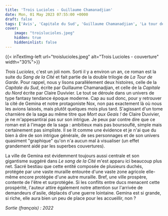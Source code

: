```yaml
---
title: 'Trois Lucioles - Guillaume Chamanadjian'
date: Mon, 01 May 2023 07:55:00 +0000
draft: false
tags: ['Avis', 'Capitale du Sud', 'Guillaume Chamanadjian', 'La tour de garde', 'Roman', 'SFFF', 'Aux Forges de Vulcain']
cover: 
    image: "troislucioles.jpeg"
    hidden: true
    hiddeninlist: false
---
```


{{< inTextImg-left url="troislucioles.jpeg" alt="Trois Lucioles - couverture" width="30%">}}

_Trois Lucioles_, c'est un joli nom. Sorti il y a environ un an, ce roman est la suite du _Sang de la Cité_ et fait partie de la double trilogie de _La Tour de Garde_. Pour rappel, nous y lisons parallèlement deux histoires, celle de la _Capitale du Sud_, écrite par Guillaume Chamanadjian, et celle de la _Capitale du Nord_ écrite par Claire Duvivier. Le tout se déroule dans un univers de type fantasy tendance époque moderne. Cap au sud donc, pour y retrouver la cité de Gemina et notre protagoniste Nox, non pas exactement là où nous les avions laissés, mais plutôt quelques mois plus tard. S'agissant d'un tome charnière de la saga au même titre que _Mort aux Geais !_ de Claire Duvivier, je ne m'appesantirai pas sur son intrigue. Je peux par contre dire que ce roman est à l'image de la saga : ambitieux mais pas boursouflé, simple mais certainement pas simpliste. Il se lit comme une évidence et je n'ai que du bien à dire de son intrigue générale, de ses personnages et de son univers quasiment "graphique" qu'on n'a aucun mal à visualiser (un effet grandement aidé par les superbes couvertures).

La ville de Gemina est évidemment toujours aussi centrale et son gigantisme suggéré dans _Le sang de la Cité_ m'est apparu ici beaucoup plus net. Sacré bestiau que cette entité composée de plusieurs duchés, protégée par une vaste muraille entourée d'une vaste zone agricole elle-même encore protégée d'une autre muraille. Bref, une ville prospère, contente de l'être et surprotégée. Si les conflits entre ducs menacent cette prospérité, l'auteur attire également notre attention sur l'arrivée de demandeurs d'asile, déplacés d'une guerre lointaine. Gemina est si grande, si riche, elle aura bien un peu de place pour les accueillir, non ?

_Sortie (français) : 2022_